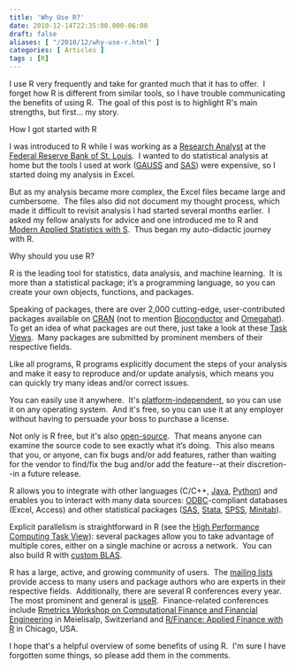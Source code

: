 ```yaml
---
title: 'Why Use R?'
date: 2010-12-14T22:35:00.000-06:00
draft: false
aliases: [ "/2010/12/why-use-r.html" ]
categories: [ Articles ]
tags : [R]
---
```


I use R very frequently and take for granted much that it has to offer.  I forget how R is different from similar tools, so I have trouble communicating the benefits of using R.  The goal of this post is to highlight R's main strengths, but first... my story.  
  
How I got started with R  
  
I was introduced to R while I was working as a [Research Analyst](http://research.stlouisfed.org/) at the [Federal Reserve Bank of St. Louis](http://stlouisfed.org/).  I wanted to do statistical analysis at home but the tools I used at work ([GAUSS](http://www.aptech.com/) and [SAS](http://www.sas.com/)) were expensive, so I started doing my analysis in Excel.  
  
But as my analysis became more complex, the Excel files became large and cumbersome.  The files also did not document my thought process, which made it difficult to revisit analysis I had started several months earlier.  I asked my fellow analysts for advice and one introduced me to R and [Modern Applied Statistics with S](http://www.amazon.com/gp/product/1441930086?ie=UTF8&tag=fosstrading-20&linkCode=as2&camp=1789&creative=390957&creativeASIN=1441930086).  Thus began my auto-didactic journey with R.  
  
Why should you use R?  

  
R is the leading tool for statistics, data analysis, and machine learning.  It is more than a statistical package; it’s a programming language, so you can create your own objects, functions, and packages.

Speaking of packages, there are over 2,000 cutting-edge, user-contributed packages available on [CRAN](http://cran.r-project.org/) (not to mention [Bioconductor](http://www.bioconductor.org/) and [Omegahat](http://www.omegahat.net/)).  To get an idea of what packages are out there, just take a look at these [Task Views](http://cran.r-project.org/web/views/).  Many packages are submitted by prominent members of their respective fields.

Like all programs, R programs explicitly document the steps of your analysis and make it easy to reproduce and/or update analysis, which means you can quickly try many ideas and/or correct issues.

You can easily use it anywhere.  It's [platform-independent](http://en.wikipedia.org/wiki/Platform-independent), so you can use it on any operating system.  And it's free, so you can use it at any employer without having to persuade your boss to purchase a license.

Not only is R free, but it's also [open-source](http://en.wikipedia.org/wiki/Open_source).  That means anyone can examine the source code to see exactly what it’s doing.  This also means that you, or anyone, can fix bugs and/or add features, rather than waiting for the vendor to find/fix the bug and/or add the feature--at their discretion--in a future release.

R allows you to integrate with other languages (C/C++, [Java](http://java.sun.com/), [Python](http://www.python.org/)) and enables you to interact with many data sources: [ODBC](http://en.wikipedia.org/wiki/Odbc)\-compliant databases (Excel, Access) and other statistical packages ([SAS](http://www.sas.com/), [Stata](http://www.stata.com/), [SPSS](http://www.spss.com/), [Minitab](http://www.minitab.com/)).

Explicit parallelism is straightforward in R (see the [High Performance Computing Task View](http://cran.r-project.org/web/views/HighPerformanceComputing.html)): several packages allow you to take advantage of multiple cores, either on a single machine or across a network.  You can also build R with [custom BLAS](http://cran.r-project.org/doc/manuals/R-admin.html#Linear-algebra).

R has a large, active, and growing community of users.  The [mailing lists](http://www.r-project.org/mail.html) provide access to many users and package authors who are experts in their respective fields.  Additionally, there are several R conferences every year.  The most prominent and general is [useR](http://user2010.org/).  Finance-related conferences include [Rmetrics Workshop on Computational Finance and Financial Engineering](https://www.rmetrics.org/meielisalp2011) in Meielisalp, Switzerland and [R/Finance: Applied Finance with R](http://www.rinfinance.com/) in Chicago, USA.

I hope that's a helpful overview of some benefits of using R.  I'm sure I have forgotten some things, so please add them in the comments.
